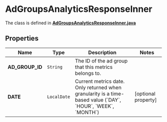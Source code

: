 

# AdGroupsAnalyticsResponseInner

The class is defined in **[AdGroupsAnalyticsResponseInner.java](../../src/main/java/org/openapitools/model/AdGroupsAnalyticsResponseInner.java)**

## Properties

Name | Type | Description | Notes
------------ | ------------- | ------------- | -------------
**AD_GROUP_ID** | `String` | The ID of the ad group that this metrics belongs to. | 
**DATE** | `LocalDate` | Current metrics date. Only returned when granularity is a time-based value (&#x60;DAY&#x60;, &#x60;HOUR&#x60;, &#x60;WEEK&#x60;, &#x60;MONTH&#x60;) |  [optional property]





